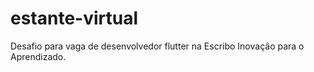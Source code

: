 # estante-virtual
Desafio para vaga de desenvolvedor flutter na Escribo Inovação para o Aprendizado.
